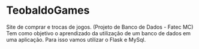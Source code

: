 TeobaldoGames
=============

Site de comprar e trocas de jogos. (Projeto de Banco de Dados - Fatec MC)
Tem como objetivo o aprendizado da utilização de um banco de dados em uma
aplicação. Para isso vamos utilizar o Flask e MySql. 
